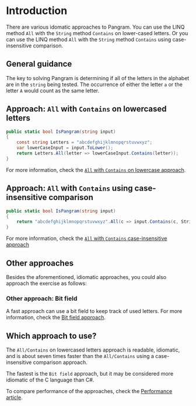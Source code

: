# Introduction

There are various idomatic approaches to Pangram.
You can use the LINQ method `All` with the `String` method `Contains` on lower-cased letters.
Or you can use the LINQ method `All` with the `String` method `Contains` using case-insensitive comparison.

## General guidance

The key to solving Pangram is determining if all of the letters in the alphabet are in the `string` being tested.
The occurrence of either the letter `a` or the letter `A` would count as the same letter.

## Approach: `All` with `Contains` on lowercased letters

```csharp
public static bool IsPangram(string input)
{
    const string Letters = "abcdefghijklmnopqrstuvwxyz";
    var lowerCaseInput = input.ToLower();
    return Letters.All(letter => lowerCaseInput.Contains(letter));
}
```

For more information, check the [`All` with `Contains` on lowercase approach][approach-all-contains-tolower].

## Approach: `All` with `Contains` using case-insensitive comparison

```csharp
public static bool IsPangram(string input)
{
    return "abcdefghijklmnopqrstuvwxyz".All(c => input.Contains(c, StringComparison.CurrentCultureIgnoreCase));
}
```

For more information, check the [`All` with `Contains` case-insensitive approach][approach-all-contains-case-insensitive]

## Other approaches

Besides the aforementioned, idiomatic approaches, you could also approach the exercise as follows:

### Other approach: Bit field

A fast approach can use a bit field to keep track of used letters.
For more information, check the [Bit field approach][approach-bitfield].

## Which approach to use?

The `All/Contains` on lowercased letters approach is readable, idiomatic,
and is about seven times faster than the `All/Contains` using a case-insensitive comparison approach.

The fastest is the `Bit field` approach, but it may be considered more idiomatic of the C language than C#.

To compare performance of the approaches, check the [Performance article][article-performance].

[approach-all-contains-tolower]: https://exercism.org/tracks/csharp/exercises/pangram/approaches/all-contains-tolower
[approach-all-contains-case-insensitive]: https://exercism.org/tracks/csharp/exercises/pangram/approaches/all-contains-case-insensitive
[approach-bitfield]: https://exercism.org/tracks/csharp/exercises/pangram/approaches/bitfield
[article-performance]: https://exercism.org/tracks/csharp/exercises/pangram/articles/performance
